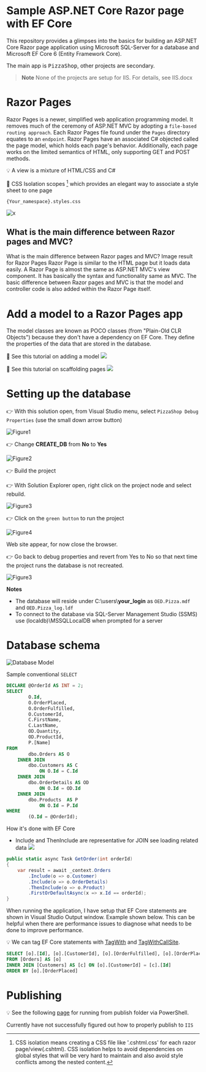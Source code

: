 # Sample ASP.NET Core Razor page with EF Core

This repository provides a glimpses into the basics for building an ASP.NET Core Razor page application using Microsoft SQL-Server for a database and Microsoft EF Core 6 (Entity Framework Core).

The main app is <kbd>PizzaShop</kbd>, other projects are secondary.

> **Note**
> None of the projects are setup for IIS. For details, see IIS.docx

# Razor Pages

Razor Pages is a newer, simplified web application programming model. It removes much of the ceremony of ASP.NET MVC by adopting a `file-based routing approach`. Each Razor Pages file found under the `Pages` directory equates to an `endpoint`. Razor Pages have an associated C# objected called the page model, which holds each page's behavior. Additionally, each page works on the limited semantics of HTML, only supporting GET and POST methods.

:bulb: A view is a mixture of HTML/CSS and C#

:small_orange_diamond: CSS Isolation scopes [^1] which provides an elegant way to associate a style sheet to one page

```
{Your_namespace}.styles.css
```


![x](assets/pageLayout.png)

## What is the main difference between Razor pages and MVC?

What is the main difference between Razor pages and MVC?
Image result for Razor Pages
Razor Page is similar to the HTML page but it loads data easily. A Razor Page is almost the same as ASP.NET MVC's view component. It has basically the syntax and functionality same as MVC. The basic difference between Razor pages and MVC is that the model and controller code is also added within the Razor Page itself.

# Add a model to a Razor Pages app

The model classes are known as POCO classes (from "Plain-Old CLR Objects") because they don't have a dependency on EF Core. They define the properties of the data that are stored in the database.

:small_orange_diamond: See this tutorial on adding a model [![](assets/Link_16x.png)](https://learn.microsoft.com/en-us/aspnet/core/tutorials/razor-pages/model?view=aspnetcore-6.0&tabs=visual-studio)

:small_orange_diamond: See this tutorial on scaffolding pages [![](assets/Link_16x.png)](https://learn.microsoft.com/en-us/aspnet/core/tutorials/razor-pages/page?view=aspnetcore-6.0&tabs=visual-studio)

# Setting up the database

:point_right: With this solution open, from Visual Studio menu, select `PizzaShop Debug Properties` (use the small down arrow button)

![Figure1](assets/figure1.png)

:point_right: Change **CREATE_DB** from **No** to **Yes**

![Figure2](assets/figure2.png)

:point_right: Build the project

:point_right: With Solution Explorer open, right click on the project node and select rebuild.

![Figure3](assets/figure3.png)

:point_right: Click on the `green button` to run the project

![Figure4](assets/figure4.png)

Web site appear, for now close the browser.

:point_right: Go back to debug properties and revert from Yes to No so that next time the project runs the database is not recreated.

![Figure3](assets/figure2.png)

**Notes**

- The database will reside under C:\users\\**your_login** as `OED.Pizza.mdf` and `OED.Pizza_log.ldf`
- To connect to the database via SQL-Server Management Studio (SSMS) use (localdb)\MSSQLLocalDB when prompted for a server


# Database schema

![Database Model](assets/DatabaseModel.png)

Sample conventional `SELECT`

```sql
DECLARE @OrderId AS INT = 2;
SELECT
        O.Id,
        O.OrderPlaced,
        O.OrderFulfilled,
        O.CustomerId,
        C.FirstName,
        C.LastName,
        OD.Quantity,
        OD.ProductId,
        P.[Name]
FROM
        dbo.Orders AS O
    INNER JOIN
        dbo.Customers AS C
            ON O.Id = C.Id
    INNER JOIN
        dbo.OrderDetails AS OD
            ON O.Id = OD.Id
    INNER JOIN
        dbo.Products  AS P
            ON O.Id = P.Id
WHERE
        (O.Id = @OrderId);
```

How it's done with EF Core

- Include and ThenInclude are representative for JOIN see loading related data [![](assets/Link_16x.png)](https://learn.microsoft.com/en-us/ef/core/querying/related-data/eager)

```csharp
public static async Task GetOrder(int orderId)
{
    var result = await _context.Orders
        .Include(o => o.Customer)
        .Include(o => o.OrderDetails)
        .ThenInclude(o => o.Product)
        .FirstOrDefaultAsync(x => x.Id == orderId);
}
```

When running the application, I have setup that EF Core statements are shown in Visual Studio Output window. Example shown below. This can be helpful when there are performance issues to diagnose what needs to be done to improve performance.

:bulb: We can tag EF Core statements with [TagWith](https://learn.microsoft.com/en-us/ef/core/querying/tags) and [TagWithCallSite](https://learn.microsoft.com/en-us/dotnet/api/microsoft.entityframeworkcore.entityframeworkqueryableextensions.tagwithcallsite?view=efcore-6.0).


```sql
SELECT [o].[Id], [o].[CustomerId], [o].[OrderFulfilled], [o].[OrderPlaced], [c].[Id], [c].[Address], [c].[Email], [c].[FirstName], [c].[LastName], [c].[Phone]
FROM [Orders] AS [o]
INNER JOIN [Customers] AS [c] ON [o].[CustomerId] = [c].[Id]
ORDER BY [o].[OrderPlaced]
```

# Publishing

:bulb: See the following [page](publishing.md) for running from publish folder via PowerShell.

Currently have not successfully figured out how to properly publish to `IIS`



[^1]: CSS isolation means creating a CSS file like '.cshtml.css' for each razor page/view(.cshtml). CSS isolation helps to avoid dependencies on global styles that will be very hard to maintain and also avoid style conflicts among the nested content.